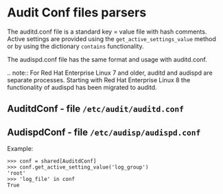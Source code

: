 Audit Conf files parsers
========================

The auditd.conf file is a standard key = value file with hash comments.
Active settings are provided using the `get_active_settings_value` method or
by using the dictionary `contains` functionality.

The audispd.conf file has the same format and usage with auditd.conf.

.. note::
    For Red Hat Enterprise Linux 7 and older, auditd and audispd are separate
    processes.
    Starting with Red Hat Enterprise Linux 8 the functionality of audispd has
    been migrated to auditd.

AuditdConf - file ``/etc/audit/auditd.conf``
--------------------------------------------

AudispdConf - file ``/etc/audisp/audispd.conf``
-----------------------------------------------

Example:

    >>> conf = shared[AuditdConf]
    >>> conf.get_active_setting_value('log_group')
    'root'
    >>> 'log_file' in conf
    True